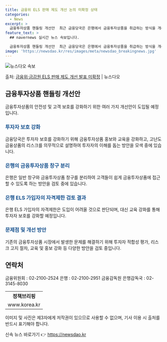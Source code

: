 ```yaml
---
title: 금융위 ELS 판매 제도 개선 논의 미확정 상태
categories:
  - News
excerpt: >
  금융투자상품 핸들링 개선안  최근 금융당국은 은행에서 금융투자상품을 취급하는 방식을 개선하기 위해 여러 방안…
feature_text: >
  ## navernews 실시간 뉴스 속보입니다.

  금융투자상품 핸들링 개선안  최근 금융당국은 은행에서 금융투자상품을 취급하는 방식을 개선하기 위해 여러 방안…
image: 'https://newsdao.kr/res/images/meta/newsdao_breakingnews.jpg'
---
```


![뉴스다오 속보](https://newsdao.kr/res/images/meta/newsdao_breakingnews.jpg)

<p>출처: <a href="https://newsdao.kr/4160" rel="dofollow">금융위·금감원 ELS 판매 제도 개선 발표 미확정</a> | 뉴스다오</p>

<h2 data-ke-size="size26">금융투자상품 핸들링 개선안</h2>
금융투자상품의 안전성 및 고객 보호를 강화하기 위한 여러 가지 개선안이 도입될 예정입니다.

<h3><b><span style="color: #1a5490;">투자자 보호 강화</span></b></h3>
금융당국은 투자자 보호를 강화하기 위해 금융투자상품 홍보와 교육을 강화하고, 고난도 금융상품의 리스크를 의무적으로 설명하여 투자자의 이해를 돕는 방안을 모색 중에 있습니다.

<h3><b><span style="color: #1a5490;">은행의 금융투자상품 창구 분리</span></b></h3>
은행은 일반 창구와 금융투자상품 창구를 분리하여 고객들이 쉽게 금융투자상품에 접근할 수 있도록 하는 방안을 검토 중에 있습니다.

<h3><b><span style="color: #1a5490;">은행 ELS 가입자의 자격제한 검토 결과</span></b></h3>
은행 ELS 가입자의 자격제한은 도입이 어려울 것으로 판단되며, 대신 교육 강화를 통해 투자자 보호를 강화할 예정입니다.

<h3><b><span style="color: #1a5490;">문제점 및 개선 방안</span></b></h3>
기존의 금융투자상품 시장에서 발생한 문제를 해결하기 위해 투자자 적합성 평가, 리스크 고지 절차, 교육 및 홍보 강화 등 다양한 방안을 검토 중입니다.

<p data-ke-size="size16"></p>

<h2 data-ke-size="size26">연락처</h2>
금융위원회 : 02-2100-2524
은행 : 02-2100-2951
금융감독원 은행감독국 : 02-3145-8030

<p data-ke-size="size16"></p>

<table>
   <tbody>
      <tr>
         <td style="text-align: center; height: 17px;"><b>정책브리핑</b></td>
      </tr>
      <tr>
         <td style="text-align: center; height: 17px;">www.korea.kr</td>
      </tr>
   </tbody>
</table>
이미지 및 사진은 제3자에게 저작권이 있으므로 사용할 수 없으며, 기사 이용 시 출처를 반드시 표기해야 합니다. 

신속 뉴스 바로가기 👉 <a href="https://newsdao.kr" rel="dofollow">https://newsdao.kr</a>



